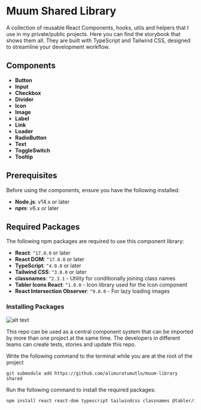 # Muum Shared Library

A collection of reusable React Components, hooks, utils and helpers that I use in my private/public projects. Here you can find the storybook that shows them all. They are built with TypeScript and Tailwind CSS, designed to streamline your development workflow.

## Components

- **Button**
- **Input**
- **Checkbox**
- **Divider**
- **Icon**
- **Image**
- **Label**
- **Link**
- **Loader**
- **RadioButton**
- **Text**
- **ToggleSwitch**
- **Tooltip**

## Prerequisites

Before using the components, ensure you have the following installed:

- **Node.js**: v14.x or later
- **npm**: v6.x or later

## Required Packages

The following npm packages are required to use this component library:

- **React**: `^17.0.0` or later
- **React DOM**: `^17.0.0` or later
- **TypeScript**: `^4.0.0` or later
- **Tailwind CSS**: `^3.0.0` or later
- **classnames**: `^2.3.1` - Utility for conditionally joining class names
- **Tabler Icons React**: `^1.0.0` - Icon library used for the Icon component
- **React Intersection Observer**: `^9.0.0` - For lazy loading images

### Installing Packages

![alt text](https://storybook.js.org/tutorials/design-systems-for-developers/design-system-propagation.png)

This repo can be used as a central component system that can be imported by more than one project at the same time. The developers in different teams can create tests, stories and update this repo.

Write the following command to the terminal while you are at the root of the project

`git submodule add https://github.com/alimuratumutlu/muum-library shared`


Run the following command to install the required packages:

```bash
npm install react react-dom typescript tailwindcss classnames @tabler/icons-react react-intersection-observer
```
